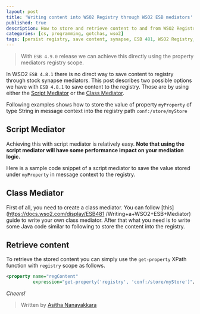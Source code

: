 ```yaml
---
layout: post
title: 'Writing content into WSO2 Registry through WSO2 ESB mediators'
published: true
description: How to store and retrieve content to and from WSO2 Registry using WSO2 ESB 4.8.1. This post discusses two possible options using the script mediator and the class mediator
categories: [cs, programming, gotchas, wso2]
tags: [persist registry, save content, synapse, ESB 481, WSO2 Registry, java, WSO2]
---
```



>  With `ESB 4.9.0` release we can achieve this directly using the property mediators registry scope.


In WSO2 `ESB 4.8.1` there is no direct way to save content to registry through stock synapse mediators. This post describes two possible options we have with `ESB 4.8.1` to save content to the registry. Those are by using either the [Script Mediator](https://docs.wso2.com/display/ESB481/Script+Mediator) or the [Class Mediator](https://docs.wso2.com/display/ESB481/Class+Mediator).

Following examples shows how to store the value of property `myProperty` of type String in message context into the registry path
`conf:/store/myStore`

## Script Mediator

Achieving this with script mediator is relatively easy. **Note that using the script mediator will have some performance impact on your mediation logic.**

Here is a sample code snippet of a script mediator to save the value stored under `myProperty` in message context to the registry.

<script src="https://gist.github.com/Asitha/c185878fdc0460c9d8cd.js"></script>

## Class Mediator

First of all, you need to create a class mediator. You can follow [this](https://docs.wso2.com/display/ESB481 /Writing+a+WSO2+ESB+Mediator) guide to write your own class mediator. After that what you need is to write some Java code similar to following to store the content into the registry.

<script src="https://gist.github.com/Asitha/481688f06ab156737985.js"></script>

## Retrieve content

To retrieve the stored content you can simply use the `get-property` XPath function with `registry` scope as follows.

```xml
<property name="regContent"
          expression="get-property('registry', 'conf:/store/myStore')"/>

```

*Cheers!*

> Written by [Asitha Nanayakkara](http://asitha.github.io/about)
